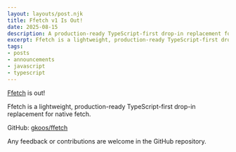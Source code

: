 ```yaml
---
layout: layouts/post.njk
title: Ffetch v1 Is Out!
date: 2025-08-15
description: A production-ready TypeScript-first drop-in replacement for native fetch.
excerpt: Ffetch is a lightweight, production-ready TypeScript-first drop-in replacement for native fetch.
tags:
- posts
- announcements
- javascript
- typescript
---
```

[Ffetch](https://www.npmjs.com/package/@gkoos/ffetch) is out! 

Ffetch is a lightweight, production-ready TypeScript-first drop-in replacement for native fetch.

GitHub: [gkoos/ffetch](https://github.com/gkoos/ffetch)

Any feedback or contributions are welcome in the GitHub repository.
